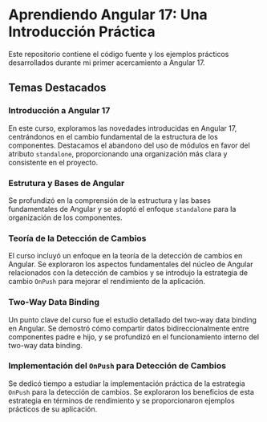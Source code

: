# Aprendiendo Angular 17: Una Introducción Práctica

Este repositorio contiene el código fuente y los ejemplos prácticos desarrollados durante mi primer acercamiento a Angular 17.

## Temas Destacados

### Introducción a Angular 17

En este curso, exploramos las novedades introducidas en Angular 17, centrándonos en el cambio fundamental de la estructura de los componentes. Destacamos el abandono del uso de módulos en favor del atributo `standalone`, proporcionando una organización más clara y consistente en el proyecto.

### Estrutura y Bases de Angular

Se profundizó en la comprensión de la estructura y las bases fundamentales de Angular y se adoptó el enfoque `standalone` para la organización de los componentes.

### Teoría de la Detección de Cambios

El curso incluyó un enfoque en la teoría de la detección de cambios en Angular. Se exploraron los aspectos fundamentales del núcleo de Angular relacionados con la detección de cambios y se introdujo la estrategia de cambio `OnPush` para mejorar el rendimiento de la aplicación.

### Two-Way Data Binding

Un punto clave del curso fue el estudio detallado del two-way data binding en Angular. Se demostró cómo compartir datos bidireccionalmente entre componentes padre e hijo, y se profundizó en el funcionamiento interno del two-way data binding.

### Implementación del `OnPush` para Detección de Cambios

Se dedicó tiempo a estudiar la implementación práctica de la estrategia `OnPush` para la detección de cambios. Se exploraron los beneficios de esta estrategia en términos de rendimiento y se proporcionaron ejemplos prácticos de su aplicación.
